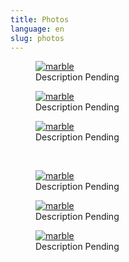 ```yaml
---
title: Photos
language: en
slug: photos
---
```


<figure>
  <a href="https://i.imgur.com/CPds8bE.jpg">
    <img src="https://i.imgur.com/CPds8bE.jpg" title="earlfamilyartglass" alt="marble" />
  </a>
  <figcaption>Description Pending</figcaption>
</figure>

<figure>
  <a href="https://i.imgur.com/x6WMLnH.jpg"> 
    <img src="https://i.imgur.com/x6WMLnH.jpg" title="earlfamilyartglass" alt="marble" />
  </a>
  <figcaption>Description Pending</figcaption>
</figure>

<figure>
  <a href="https://i.imgur.com/5TpW1aU.jpg"> 
    <img src="https://i.imgur.com/5TpW1aU.jpg" title="earlfamilyartglass" alt="marble" />
  </a>
  <figcaption>Description Pending</figcaption>
</figure>

<br/>

<figure>
  <a href="https://i.imgur.com/xKG8ZW2.jpg">
    <img src="https://i.imgur.com/xKG8ZW2.jpg" title="earlfamilyartglass" alt="marble" />
  </a>
  <figcaption>Description Pending</figcaption>
</figure>

<figure>
  <a href="https://i.imgur.com/yqR718d.jpg"> 
    <img src="https://i.imgur.com/yqR718d.jpg" title="earlfamilyartglass" alt="marble" />
  </a>
  <figcaption>Description Pending</figcaption>
</figure>

<figure>
  <a href="https://i.imgur.com/fprjeOX.jpg"> 
    <img src="https://i.imgur.com/fprjeOX.jpg" title="earlfamilyartglass" alt="marble" />
  </a>
  <figcaption>Description Pending</figcaption>
</figure>

<br/>

<!--
{{< image src="media/image-1.jpg" title="Photo by Ales Krivec on Unsplash" lightbox="true" >}}
-->

